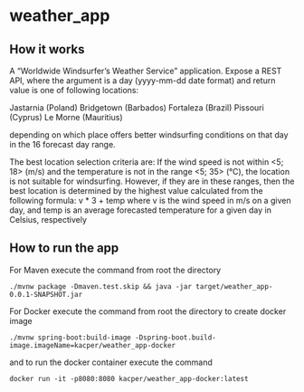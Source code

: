 # weather_app

## How it works

A “Worldwide Windsurfer’s Weather Service” application.
Expose a REST API, where the argument is a day (yyyy-mm-dd date format) and return value is one of following locations:

Jastarnia (Poland)
Bridgetown (Barbados)
Fortaleza (Brazil)
Pissouri (Cyprus)
Le Morne (Mauritius)

depending on which place offers better windsurfing conditions on that day in the 16 forecast day range. 

The best location selection criteria are:
   If the wind speed is not within <5; 18> (m/s) and the temperature is not in the range <5; 35> (°C), the location is not suitable for windsurfing. However, if they are in these ranges, then the best location is determined by the highest value calculated from the following formula:
   v * 3 + temp
   where v is the wind speed in m/s on a given day, and temp is an average forecasted temperature for a given day in Celsius, respectively

## How to run the app

For Maven execute the command from root the directory
```
./mvnw package -Dmaven.test.skip && java -jar target/weather_app-0.0.1-SNAPSHOT.jar
```

For Docker execute the command from root the directory to create docker image
```
./mvnw spring-boot:build-image -Dspring-boot.build-image.imageName=kacper/weather_app-docker
```

and to run the docker container execute the command
```
docker run -it -p8080:8080 kacper/weather_app-docker:latest
```

